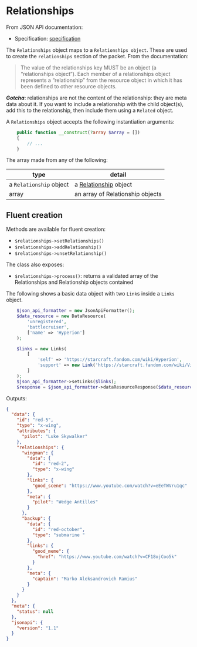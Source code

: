 # Relationships

From JSON API documentation:

* Specification: [specification](https://jsonapi.org/format/#document-resource-objects)

The `Relationships` object maps to a `Relationships object`.
These are used to create the `relationships` section of the packet. From the documentation:

> The value of the relationships key MUST be an object (a “relationships object”). Each member of a relationships
> object represents a “relationship” from the resource object in which it has been defined to other resource objects.

***Gotcha***: relationships are not the content of the relationship: they are meta data about it. If you want to 
include a relationship with the child object(s), add this to the relationship, then include them using a `Related` 
object. 

A `Relationships` object accepts the following instantiation arguments:

```php
    public function __construct(?array $array = []) 
    {
        // ...
    }
```

The array made from any of the following:

| type                    | detail                                   |
|-------------------------|------------------------------------------|
| a `Relationship` object | a [Relationship](relationship.md) object |
| array                   | an array of Relationship objects         |

## Fluent creation

Methods are available for fluent creation:

* `$relationships->setRelationships()`
* `$relationships->addRelationship()`
* `$relationships->unsetRelationship()`

The class also exposes:

* `$relationships->process()`: returns a validated array of the Relationships and Relationship objects contained

The following shows a basic data object with two `Link`s inside a `Links` object.

```php
    $json_api_formatter = new JsonApiFormatter();
    $data_resource = new DataResource(
        'unregistered',
        'battlecruiser',
        ['name' => 'Hyperion']
    );

    $links = new Links(
        [
            'self' => 'https://starcraft.fandom.com/wiki/Hyperion',
            'support' => new Link('https://starcraft.fandom.com/wiki/Viking')
        ]
    );
    $json_api_formatter->setLinks($links);
    $response = $json_api_formatter->dataResourceResponse($data_resource);
```

Outputs:

```json
{
  "data": {
    "id": "red-5",
    "type": "x-wing",
    "attributes": {
      "pilot": "Luke Skywalker"
    },
    "relationships": {
      "wingman": {
        "data": {
          "id": "red-2",
          "type": "x-wing"
        },
        "links": {
          "good_scene": "https://www.youtube.com/watch?v=eEeTWVru1qc"
        },
        "meta": {
          "pilot": "Wedge Antilles"
        }
      },
      "backup": {
        "data": {
          "id": "red-october",
          "type": "submarine "
        },
        "links": {
          "good_meme": {
            "href": "https://www.youtube.com/watch?v=CF18ojCoo5k"
          }
        },
        "meta": {
          "captain": "Marko Aleksandrovich Ramius"
        }
      }
    }
  },
  "meta": {
    "status": null
  },
  "jsonapi": {
    "version": "1.1"
  }
}
```